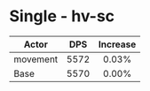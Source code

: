 # Single - hv-sc
| Actor | DPS | Increase |
|---|:---:|:---:|
|movement|5572|0.03%|
|Base|5570|0.00%|
